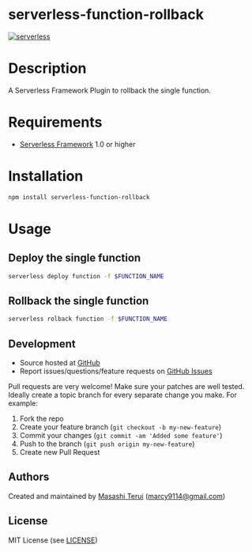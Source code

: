 serverless-function-rollback
=======

[![serverless](http://public.serverless.com/badges/v3.svg)](http://www.serverless.com)

# Description

A Serverless Framework Plugin to rollback the single function.

# Requirements

- [Serverless Framework](https://github.com/serverless/serverless) 1.0 or higher

# Installation

```sh
npm install serverless-function-rollback
```

# Usage

## Deploy the single function

```sh
serverless deploy function -f $FUNCTION_NAME
```

## Rollback the single function

```sh
serverless rolback function -f $FUNCTION_NAME
```

Development
-----------

-   Source hosted at [GitHub](https://github.com/marcy-terui/serverless-function-rollback)
-   Report issues/questions/feature requests on [GitHub
    Issues](https://github.com/marcy-terui/serverless-function-rollback/issues)

Pull requests are very welcome! Make sure your patches are well tested.
Ideally create a topic branch for every separate change you make. For
example:

1.  Fork the repo
2.  Create your feature branch (`git checkout -b my-new-feature`)
3.  Commit your changes (`git commit -am 'Added some feature'`)
4.  Push to the branch (`git push origin my-new-feature`)
5.  Create new Pull Request

Authors
-------

Created and maintained by [Masashi Terui](https://github.com/marcy-terui) (<marcy9114@gmail.com>)

License
-------

MIT License (see [LICENSE](https://github.com/marcy-terui/serverless-function-rollback/blob/master/LICENSE.txt))
